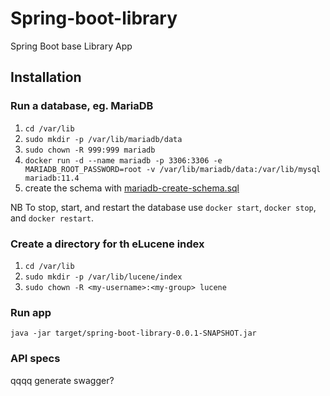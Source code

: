 # Spring-boot-library

Spring Boot base Library App

## Installation

### Run a database, eg. MariaDB

1. `cd /var/lib`
1. `sudo mkdir -p /var/lib/mariadb/data`
1. `sudo chown -R 999:999 mariadb`
1. `docker run -d --name mariadb -p 3306:3306 -e MARIADB_ROOT_PASSWORD=root -v /var/lib/mariadb/data:/var/lib/mysql mariadb:11.4`
1. create the schema with [mariadb-create-schema.sql](src/main/resources/mariadb-create-schema.sql)

NB To stop, start, and restart the database use `docker start`, `docker stop`, and `docker restart`.

### Create a directory for th eLucene index

1. `cd /var/lib`
1. `sudo mkdir -p /var/lib/lucene/index`
1. `sudo chown -R <my-username>:<my-group> lucene`

### Run app

`java -jar target/spring-boot-library-0.0.1-SNAPSHOT.jar`

### API specs

qqqq generate swagger?